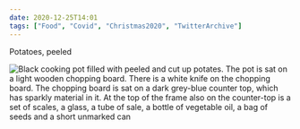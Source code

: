 ```yaml
---
date: 2020-12-25T14:01
tags: ["Food", "Covid", "Christmas2020", "TwitterArchive"]
---
```

Potatoes, peeled

![Black cooking pot filled with peeled and cut up potates. The pot is sat on a light wooden chopping board. There is a white knife on the chopping board. The chopping board is sat on a dark grey-blue counter top, which has sparkly material in it. At the top of the frame also on the counter-top is a set of scales, a glass, a tube of sale, a bottle of vegetable oil, a bag of seeds and a short unmarked can](https://cdn.geekyaubergine.com/2020/12/1342470540066508801-EqFp1o7XIAIa7p0.jpg)
